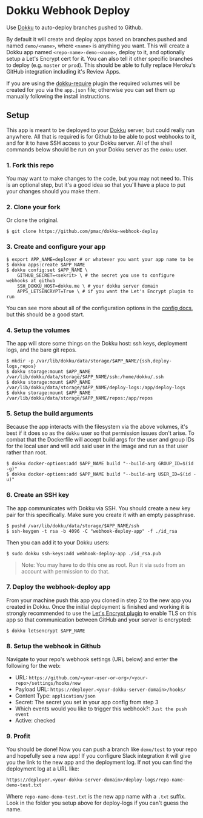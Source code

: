 # Dokku Webhook Deploy

Use [Dokku][] to auto-deploy branches pushed to Github.

By default it will create and deploy apps based on branches pushed and named `demo/<name>`, where `<name>`
is anything you want. This will create a Dokku app named `<repo-name>-demo-<name>`, deploy to it, and optionally
setup a Let's Encrypt cert for it. You can also tell it other specific branches to deploy (e.g. `master` or `prod`).
This should be able to fully replace Heroku's GitHub integration including it's Review Apps.

If you are using the [dokku-require](https://github.com/crisward/dokku-require) plugin the required volumes
will be created for you via the `app.json` file; otherwise you can set them up manually following the install instructions.

## Setup

This app is meant to be deployed to your [Dokku][] server, but could really run anywhere. All that is required
is for Github to be able to post webhooks to it, and for it to have SSH access to your Dokku server. All of the shell
commands below should be run on your Dokku server as the `dokku` user.

### 1. Fork this repo

You may want to make changes to the code, but you may not need to. This is an optional step, but it's a good idea
so that you'll have a place to put your changes should you make them.

### 2. Clone your fork

Or clone the original.

```shell
$ git clone https://github.com/pmac/dokku-webhook-deploy
```

### 3. Create and configure your app

```shell
$ export APP_NAME=deployer # or whatever you want your app name to be
$ dokku apps:create $APP_NAME
$ dokku config:set $APP_NAME \
    GITHUB_SECRET=<sekrit> \ # the secret you use to configure webhooks at github
    SSH_DOKKU_HOST=dokku.me \ # your dokku server domain
    APPS_LETSENCRYPT=True \ # if you want the Let's Encrypt plugin to run
```

You can see more about all of the configuration options in the [config docs](config.md), but this should
be a good start.

### 4. Setup the volumes

The app will store some things on the Dokku host: ssh keys, deployment logs, and the bare git repos.

```shell
$ mkdir -p /var/lib/dokku/data/storage/$APP_NAME/{ssh,deploy-logs,repos}
$ dokku storage:mount $APP_NAME /var/lib/dokku/data/storage/$APP_NAME/ssh:/home/dokku/.ssh
$ dokku storage:mount $APP_NAME /var/lib/dokku/data/storage/$APP_NAME/deploy-logs:/app/deploy-logs
$ dokku storage:mount $APP_NAME /var/lib/dokku/data/storage/$APP_NAME/repos:/app/repos
```

### 5. Setup the build arguments

Because the app interacts with the filesystem via the above volumes, it's best if it does so as the `dokku`
user so that permission issues don't arise. To combat that the Dockerfile will accept build args for the user
and group IDs for the local user and will add said user in the image and run as that user rather than root.

```shell
$ dokku docker-options:add $APP_NAME build "--build-arg GROUP_ID=$(id -g)"
$ dokku docker-options:add $APP_NAME build "--build-arg USER_ID=$(id -u)"
```

### 6. Create an SSH key

The app communicates with Dokku via SSH. You should create a new key pair for this specifically.
Make sure you create it with an empty passphrase.

```shell
$ pushd /var/lib/dokku/data/storage/$APP_NAME/ssh
$ ssh-keygen -t rsa -b 4096 -C "webhook-deploy-app" -f ./id_rsa
```

Then you can add it to your Dokku users:

```shell
$ sudo dokku ssh-keys:add webhook-deploy-app ./id_rsa.pub
```

> Note: You may have to do this one as root. Run it via `sudo` from an account with permission to do that.

### 7. Deploy the webhook-deploy app

From your machine push this app you cloned in step 2 to the new app you created in Dokku. Once the initial deployment
is finished and working it is strongly recommended to use the [Let's Encrypt plugin][] to enable TLS on this app so that
communication between GitHub and your server is encrypted:

```shell
$ dokku letsencrypt $APP_NAME
```

### 8. Setup the webhook in Github

Navigate to your repo's webhook settings (URL below) and enter the following for the web:

* URL: `https://github.com/<your-user-or-org>/<your-repo>/settings/hooks/new`
* Payload URL: `https://deployer.<your-dokku-server-domain>/hooks/`
* Content Type: `application/json`
* Secret: The secret you set in your app config from step 3
* Which events would you like to trigger this webhook?: `Just the push event`
* Active: checked

### 9. Profit

You should be done! Now you can push a branch like `demo/test` to your repo and hopefully see a new app! If you configure Slack
integration it will give you the link to the new app and the deployment log. If not you can find the deployment log at a URL like:

`https://deployer.<your-dokku-server-domain>/deploy-logs/repo-name-demo-test.txt`

Where `repo-name-demo-test.txt` is the new app name with a `.txt` suffix. Look in the folder you setup above for deploy-logs
if you can't guess the name.

[Dokku]: http://dokku.viewdocs.io/dokku/
[Let's Encrypt plugin]: https://github.com/dokku/dokku-letsencrypt

